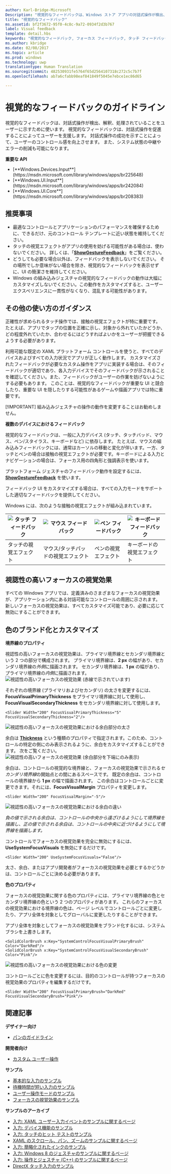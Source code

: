 ```yaml
---
author: Karl-Bridge-Microsoft
Description: "視覚的なフィードバックは、Windows ストア アプリの対話式操作が検出、解釈、処理されていることをユーザーに示すために使います。"
title: "視覚的なフィードバック"
ms.assetid: bf2f3672-95f0-4c8c-9a72-0934f2d3b767
label: Visual feedback
template: detail.hbs
keywords: "視覚的なフィードバック, フォーカス フィードバック, タッチ フィードバック, 接触の視覚エフェクト, 入力, 操作"
ms.author: kbridge
ms.date: 02/08/2017
ms.topic: article
ms.prod: windows
ms.technology: uwp
translationtype: Human Translation
ms.sourcegitcommit: 482530931fe5764f65d2564107318c272c5c7b7f
ms.openlocfilehash: ab7a6cfabb98eaf841849f5045e7ebce1ec86d65

---
```


# <a name="guidelines-for-visual-feedback"></a>視覚的なフィードバックのガイドライン
<link rel="stylesheet" href="https://az835927.vo.msecnd.net/sites/uwp/Resources/css/custom.css">

視覚的なフィードバックは、対話式操作が検出、解釈、処理されていることをユーザーに示すために使います。 視覚的なフィードバックは、対話式操作を促進することによってユーザーを支援します。 対話式操作の成功を示すことによって、ユーザーのコントロール感を向上させます。 また、システム状態の中継やエラーの削減も可能になります。

<div class="important-apis" >
<b>重要な API</b><br/>
<ul>
<li>[**Windows.Devices.Input**](https://msdn.microsoft.com/library/windows/apps/br225648)</li>
<li>[**Windows.UI.Input**](https://msdn.microsoft.com/library/windows/apps/br242084)</li>
<li>[**Windows.UI.Core**](https://msdn.microsoft.com/library/windows/apps/br208383)</li>
</ul>
</div>

## <a name="recommendations"></a>推奨事項

-   最適なコントロールとアプリケーションのパフォーマンスを確保するために、できるだけ、元のコントロール テンプレートに近い状態を維持してください。
-   タッチの視覚エフェクトがアプリの使用を妨げる可能性がある場合は、使わないでください。 詳しくは、「[**ShowGestureFeedback**](https://msdn.microsoft.com/library/windows/apps/br241969)」をご覧ください。
-   どうしても必要な場合以外は、フィードバックを表示しないでください。 その場所でしか意味がない場合を除き、視覚的なフィードバックを表示せずに、UI の簡潔さを維持してください。
-   Windows の組み込みジェスチャの視覚的なフィードバックの動作は大幅にカスタマイズしないでください。この動作をカスタマイズすると、ユーザー エクスペリエンスに一貫性がなくなり、混乱する可能性があります。

## <a name="additional-usage-guidance"></a>その他の使い方のガイダンス

正確性が求められるタッチ操作では、接触の視覚エフェクトが特に重要です。 たとえば、アプリでタップの位置を正確に示し、対象から外れていたかどうか、どの程度外れていたか、合わせるにはどうすればよいかをユーザーが把握できるようする必要があります。

利用可能な既定の XAML プラットフォーム コントロールを使うと、すべてのデバイスおよびすべての入力状況でアプリが正しく動作します。 カスタマイズされたフィードバックが必要なカスタム操作をアプリに実装する場合は、そのフィードバックが適切であり、各入力デバイスでそのフィードバックが示されることを確認してください。また、フィードバックがユーザーの作業を妨げないようにする必要もあります。 このことは、視覚的なフィードバックが重要な UI と競合したり、重要な UI を隠したりする可能性があるゲームや描画アプリでは特に重要です。

[!IMPORTANT] 組み込みジェスチャの操作の動作を変更することはお勧めしません。 

**複数のデバイスにおけるフィードバック**

視覚的なフィードバックは、一般に入力デバイス (タッチ、タッチバッド、マウス、ペン/スタイラス、キーボードなど) に依存します。 たとえば、マウスの組み込みフィードバックには、通常はカーソルの移動と変化が伴います。一方、タッチとペンの場合は接触の視覚エフェクトが必要です。キーボードによる入力とナビゲーションの場合は、フォーカス用の四角形と強調表示を使います。

プラットフォーム ジェスチャのフィードバック動作を設定するには、[**ShowGestureFeedback**](https://msdn.microsoft.com/library/windows/apps/br241969) を使います。

フィードバック UI をカスタマイズする場合は、すべての入力モードをサポートした適切なフィードバックを提供してください。

Windows には、次のような接触の視覚エフェクトが組み込まれています。

| ![タッチ フィードバック](images/TouchFeedback.png) | ![マウス フィードバック](images/MouseFeedback.png) | ![ペン フィードバック](images/PenFeedback.png) | ![キーボード フィードバック](images/KeyboardFeedback.png) |
| --- | --- | --- | --- |
| タッチの視覚エフェクト | マウス/タッチパッドの視覚エフェクト | ペンの視覚エフェクト | キーボードの視覚エフェクト |

## <a name="high-visibility-focus-visuals"></a>視認性の高いフォーカスの視覚効果

すべての Windows アプリでは、定義済みのさまざまなフォーカスの視覚効果が、アプリケーション内にある対話可能なコントロールの周囲に示されます。 新しいフォーカスの視覚効果は、すべてカスタマイズ可能であり、必要に応じて無効にすることができます。

## <a name="color-branding--customizing"></a>色のブランド化とカスタマイズ

**境界線のプロパティ**

視認性の高いフォーカスの視覚効果は、プライマリ境界線とセカンダリ境界線という 2 つの部分で構成されます。 プライマリ境界線は、**2 px** の幅があり、セカンダリ境界線の*外側*に描画されます。 セカンダリ境界線は、**1 px** の幅があり、プライマリ境界線の*内側*に描画されます。
![視認性の高いフォーカスの視覚効果 (赤線で示されています)](images/FocusRectRedlines.png)

それぞれの境界線 (プライマリおよびセカンダリ) の太さを変更するには、**FocusVisualPrimaryThickness** をプライマリ境界線に対して使用し、 **FocusVisualSecondaryThickness** をセカンダリ境界線に対して使用します。
```XAML
<Slider Width="200" FocusVisualPrimaryThickness="5" FocusVisualSecondaryThickness="2"/>
```
![視認性の高いフォーカスの視覚効果における余白部分の太さ](images/FocusMargin.png)

余白は [**Thickness**](https://msdn.microsoft.com/library/system.windows.thickness) という種類のプロパティで指定されます。このため、コントロールの特定の側にのみ表示されるように、余白をカスタマイズすることができます。 次をご覧ください。![視認性の高いフォーカスの視覚効果 (余白部分を下端にのみ表示)](images/FocusThicknessSide.png)

余白は、コントロールの視覚的な境界線と、フォーカスの視覚効果で示される*セカンダリ境界線*の開始点との間にあるスペースです。 既定の余白は、コントロールの境界線から **1 px** の幅で描画されます。 この余白はコントロールごとに変更できます。それには、**FocusVisualMargin** プロパティを変更します。
```XAML
<Slider Width="200" FocusVisualMargin="-5"/>
```
![視認性の高いフォーカスの視覚効果における余白の違い](images/FocusPlusMinusMargin.png)

*負の値で示される余白は、コントロールの中央から遠ざけるようにして境界線を描画し、正の値で示される余白は、コントロールの中央に近づけるようにして境界線を描画します。*

コントロールでフォーカスの視覚効果を完全に無効にするには、**UseSystemFocusVisuals** を無効にするだけです。
```XAML
<Slider Width="200" UseSystemFocusVisuals="False"/>
```

太さ、余白、またはアプリ開発者がフォーカスの視覚効果を必要とするかどうかは、コントロールごとに決める必要があります。

**色のプロパティ**

フォーカスの視覚効果に関する色のプロパティには、プライマリ境界線の色とセカンダリ境界線の色という 2 つのプロパティがあります。 これらのフォーカスの視覚効果における境界線の色は、ページ レベルでコントロールごとに変更したり、アプリ全体を対象としてグローバルに変更したりすることができます。

アプリ全体を対象としてフォーカスの視覚効果をブランド化するには、システム ブラシを上書きします。
```XAML
<SolidColorBrush x:Key="SystemControlFocusVisualPrimaryBrush" Color="DarkRed"/>
<SolidColorBrush x:Key="SystemControlFocusVisualSecondaryBrush" Color="Pink"/>
```
![視認性の高いフォーカスの視覚効果における色の変更](images/FocusRectColorChanges.png)

コントロールごとに色を変更するには、目的のコントロールが持つフォーカスの視覚効果のプロパティを編集するだけです。
```XAML
<Slider Width="200" FocusVisualPrimaryBrush="DarkRed" FocusVisualSecondaryBrush="Pink"/>
```

## <a name="related-articles"></a>関連記事

**デザイナー向け**
* [パンのガイドライン](guidelines-for-panning.md)

**開発者向け**
* [カスタム ユーザー操作](https://msdn.microsoft.com/library/windows/apps/mt185599)

**サンプル**
* [基本的な入力のサンプル](http://go.microsoft.com/fwlink/p/?LinkID=620302)
* [待機時間が短い入力のサンプル](http://go.microsoft.com/fwlink/p/?LinkID=620304)
* [ユーザー操作モードのサンプル](http://go.microsoft.com/fwlink/p/?LinkID=619894)
* [フォーカスの視覚効果のサンプル](http://go.microsoft.com/fwlink/p/?LinkID=619895)

**サンプルのアーカイブ**
* [入力: XAML ユーザー入力イベントのサンプルに関するページ](http://go.microsoft.com/fwlink/p/?linkid=226855)
* [入力: デバイス機能のサンプル](http://go.microsoft.com/fwlink/p/?linkid=231530)
* [入力: タッチのヒット テストのサンプル](http://go.microsoft.com/fwlink/p/?linkid=231590)
* [XAML のスクロール、パン、ズームのサンプルに関するページ](http://go.microsoft.com/fwlink/p/?linkid=251717)
* [入力: 簡略化されたインクのサンプル](http://go.microsoft.com/fwlink/p/?linkid=246570)
* [入力: Windows 8 のジェスチャのサンプルに関するページ](http://go.microsoft.com/fwlink/p/?LinkId=264995)
* [入力: 操作とジェスチャ (C++) のサンプルに関するページ](http://go.microsoft.com/fwlink/p/?linkid=231605)
* [DirectX タッチ入力のサンプル](http://go.microsoft.com/fwlink/p/?LinkID=231627)
 

 



<!--HONumber=Dec16_HO3-->


